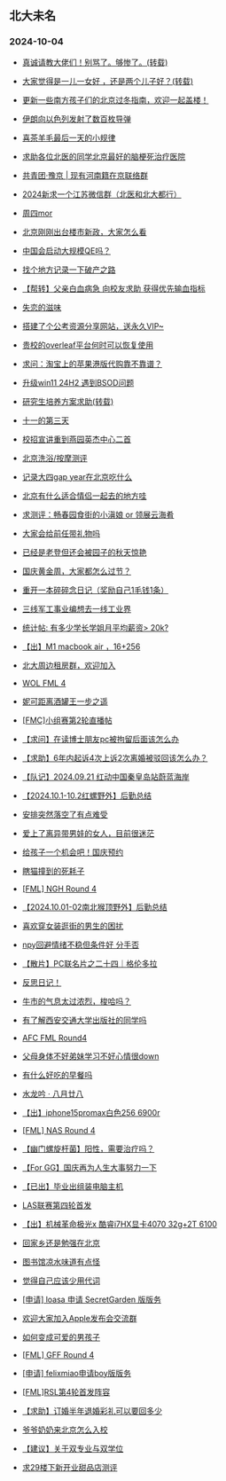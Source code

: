 ## 北大未名 
### 2024-10-04

+ [真诚请教大佬们！别骂了。够惨了。(转载)](https://bbs.pku.edu.cn/v2/post-read.php?bid=1&threadid=18854163)

+ [大家觉得是一儿一女好 ，还是两个儿子好？(转载)](https://bbs.pku.edu.cn/v2/post-read.php?bid=1&threadid=18854290)

+ [更新一些南方孩子们的北京过冬指南，欢迎一起盖楼！](https://bbs.pku.edu.cn/v2/post-read.php?bid=1431&threadid=18854011)

+ [伊朗向以色列发射了数百枚导弹](https://bbs.pku.edu.cn/v2/post-read.php?bid=155&threadid=18853984)

+ [喜茶羊毛最后一天的小规律](https://bbs.pku.edu.cn/v2/post-read.php?bid=1431&threadid=18854075)

+ [求助各位北医的同学北京最好的脑梗死治疗医院](https://bbs.pku.edu.cn/v2/post-read.php?bid=138&threadid=18851088)

+ [共青团·豫京 | 现有河南籍在京联络群](https://bbs.pku.edu.cn/v2/post-read.php?bid=477&threadid=18321181)

+ [2024新求一个江苏微信群（北医和北大都行）](https://bbs.pku.edu.cn/v2/post-read.php?bid=451&threadid=18834810)

+ [周四mor](https://bbs.pku.edu.cn/v2/post-read.php?bid=468&threadid=18854225)

+ [北京刚刚出台楼市新政，大家怎么看](https://bbs.pku.edu.cn/v2/post-read.php?bid=468&threadid=18853691)

+ [中国会启动大规模QE吗？](https://bbs.pku.edu.cn/v2/post-read.php?bid=249&threadid=18824185)

+ [找个地方记录一下破产之路](https://bbs.pku.edu.cn/v2/post-read.php?bid=249&threadid=18807557)

+ [【帮转】父亲白血病急 向校友求助 获得优先输血指标](https://bbs.pku.edu.cn/v2/post-read.php?bid=244&threadid=18854017)

+ [失恋的滋味](https://bbs.pku.edu.cn/v2/post-read.php?bid=55&threadid=18853730)

+ [搭建了个公考资源分享网站，送永久VIP~](https://bbs.pku.edu.cn/v2/post-read.php?bid=209&threadid=18850101)

+ [贵校的overleaf平台何时可以恢复使用](https://bbs.pku.edu.cn/v2/post-read.php?bid=35&threadid=18854044)

+ [求问：淘宝上的苹果港版代购靠不靠谱？](https://bbs.pku.edu.cn/v2/post-read.php?bid=488&threadid=18854374)

+ [升级win11 24H2 遇到BSOD问题](https://bbs.pku.edu.cn/v2/post-read.php?bid=1361&threadid=18854333)

+ [研究生培养方案求助(转载)](https://bbs.pku.edu.cn/v2/post-read.php?bid=338&threadid=18854267)

+ [十一的第三天](https://bbs.pku.edu.cn/v2/post-read.php?bid=251&threadid=18854273)

+ [校招宣讲重到燕园英杰中心二首](https://bbs.pku.edu.cn/v2/post-read.php?bid=80&threadid=18852678)

+ [北京洗浴/按摩测评](https://bbs.pku.edu.cn/v2/post-read.php?bid=354&threadid=18854104)

+ [记录大四gap year在北京吃什么](https://bbs.pku.edu.cn/v2/post-read.php?bid=90&threadid=18854100)

+ [北京有什么适合情侣一起去的地方哇](https://bbs.pku.edu.cn/v2/post-read.php?bid=354&threadid=18854320)

+ [求测评：畅春园食街的小滇娘 or 领展云海肴](https://bbs.pku.edu.cn/v2/post-read.php?bid=90&threadid=18854314)

+ [大家会给前任带礼物吗](https://bbs.pku.edu.cn/v2/post-read.php?bid=36&threadid=18848241)

+ [已经是老登但还会被园子的秋天惊艳](https://bbs.pku.edu.cn/v2/post-read.php?bid=103&threadid=18854309)

+ [国庆黄金周，大家都怎么过节？](https://bbs.pku.edu.cn/v2/post-read.php?bid=103&threadid=18854051)

+ [重开一本碎碎念日记（奖励自己1毛钱1条）](https://bbs.pku.edu.cn/v2/post-read.php?bid=361&threadid=18762501)

+ [三线军工事业编想去一线工业界](https://bbs.pku.edu.cn/v2/post-read.php?bid=99&threadid=18853798)

+ [统计帖: 有多少学长学姐月平均薪资> 20k?](https://bbs.pku.edu.cn/v2/post-read.php?bid=99&threadid=18853226)

+ [【出】M1 macbook air ，16+256](https://bbs.pku.edu.cn/v2/post-read.php?bid=71&threadid=18853789)

+ [北大周边租房群，欢迎加入](https://bbs.pku.edu.cn/v2/post-read.php?bid=230&threadid=18852318)

+ [WOL FML 4](https://bbs.pku.edu.cn/v2/post-read.php?bid=519&threadid=18854310)

+ [妮可距离酒罐王一步之遥](https://bbs.pku.edu.cn/v2/post-read.php?bid=643&threadid=18854085)

+ [[FMC]小组赛第2轮直播帖](https://bbs.pku.edu.cn/v2/post-read.php?bid=519&threadid=18853987)

+ [【求问】在读博士朋友pc被拘留后面该怎么办](https://bbs.pku.edu.cn/v2/post-read.php?bid=301&threadid=18853813)

+ [【求助】6年内起诉4次上诉2次离婚被驳回该怎么办？](https://bbs.pku.edu.cn/v2/post-read.php?bid=301&threadid=18853460)

+ [【队记】2024.09.21 红动中国秦皇岛站蔚蓝海岸](https://bbs.pku.edu.cn/v2/post-read.php?bid=952&threadid=18854210)

+ [【2024.10.1-10.2红螺野外】后勤总结](https://bbs.pku.edu.cn/v2/post-read.php?bid=224&threadid=18854280)

+ [安排突然落空了有点难受](https://bbs.pku.edu.cn/v2/post-read.php?bid=690&threadid=18854169)

+ [爱上了离异带男娃的女人，目前很迷茫](https://bbs.pku.edu.cn/v2/post-read.php?bid=690&threadid=18848600)

+ [给孩子一个机会吧！国庆预约](https://bbs.pku.edu.cn/v2/post-read.php?bid=438&threadid=18854005)

+ [瞎猫撞到的死耗子](https://bbs.pku.edu.cn/v2/post-read.php?bid=361&threadid=18835604)

+ [[FML] NGH Round 4](https://bbs.pku.edu.cn/v2/post-read.php?bid=519&threadid=18854412)

+ [【2024.10.01-02南北猴顶野外】后勤总结](https://bbs.pku.edu.cn/v2/post-read.php?bid=224&threadid=18854408)

+ [喜欢穿女装逛街的男生的困扰](https://bbs.pku.edu.cn/v2/post-read.php?bid=690&threadid=18848460)

+ [npy回避情绪不稳但条件好 分手否](https://bbs.pku.edu.cn/v2/post-read.php?bid=55&threadid=18854422)

+ [【散片】PC联名片之二十四｜格伦多拉](https://bbs.pku.edu.cn/v2/post-read.php?bid=1367&threadid=18853830)

+ [反思日记！](https://bbs.pku.edu.cn/v2/post-read.php?bid=361&threadid=18681447)

+ [牛市的气息太过浓烈，梭哈吗？](https://bbs.pku.edu.cn/v2/post-read.php?bid=249&threadid=18852086)

+ [有了解西安交通大学出版社的同学吗](https://bbs.pku.edu.cn/v2/post-read.php?bid=99&threadid=18854257)

+ [AFC FML Round4](https://bbs.pku.edu.cn/v2/post-read.php?bid=519&threadid=18854431)

+ [父母身体不好弟妹学习不好心情很down](https://bbs.pku.edu.cn/v2/post-read.php?bid=690&threadid=18854424)

+ [有什么好吃的早餐吗](https://bbs.pku.edu.cn/v2/post-read.php?bid=1431&threadid=18826247)

+ [水龙吟 · 八月廿八](https://bbs.pku.edu.cn/v2/post-read.php?bid=80&threadid=18854443)

+ [【出】iphone15promax白色256 6900r](https://bbs.pku.edu.cn/v2/post-read.php?bid=71&threadid=18854425)

+ [[FML] NAS Round 4](https://bbs.pku.edu.cn/v2/post-read.php?bid=519&threadid=18854436)

+ [【幽门螺旋杆菌】阳性，需要治疗吗？](https://bbs.pku.edu.cn/v2/post-read.php?bid=244&threadid=18854438)

+ [【For GG】国庆再为人生大事努力一下](https://bbs.pku.edu.cn/v2/post-read.php?bid=167&threadid=18853683)

+ [【已出】毕业出组装电脑主机](https://bbs.pku.edu.cn/v2/post-read.php?bid=71&threadid=18789115)

+ [LAS联赛第四轮首发](https://bbs.pku.edu.cn/v2/post-read.php?bid=519&threadid=18854451)

+ [【出】机械革命极光x 酷睿i7HX显卡4070 32g+2T 6100](https://bbs.pku.edu.cn/v2/post-read.php?bid=71&threadid=18854456)

+ [回家乡还是勉强在北京](https://bbs.pku.edu.cn/v2/post-read.php?bid=99&threadid=18852405)

+ [图书馆凉水味道有点怪](https://bbs.pku.edu.cn/v2/post-read.php?bid=138&threadid=18852283)

+ [觉得自己应该少用代词](https://bbs.pku.edu.cn/v2/post-read.php?bid=251&threadid=18854462)

+ [[申请] loasa 申请 SecretGarden 版版务](https://bbs.pku.edu.cn/v2/post-read.php?bid=751&threadid=18854467)

+ [欢迎大家加入Apple发布会交流群](https://bbs.pku.edu.cn/v2/post-read.php?bid=488&threadid=18842645)

+ [如何变成可爱的男孩子](https://bbs.pku.edu.cn/v2/post-read.php?bid=52&threadid=18852221)

+ [[FML] GFF Round 4](https://bbs.pku.edu.cn/v2/post-read.php?bid=519&threadid=18854469)

+ [[申请] felixmiao申请boy版版务](https://bbs.pku.edu.cn/v2/post-read.php?bid=751&threadid=18850072)

+ [[FML]RSL第4轮首发阵容](https://bbs.pku.edu.cn/v2/post-read.php?bid=519&threadid=18854476)

+ [【求助】订婚半年退婚彩礼可以要回多少](https://bbs.pku.edu.cn/v2/post-read.php?bid=301&threadid=18854486)

+ [爷爷奶奶来北京怎么入校](https://bbs.pku.edu.cn/v2/post-read.php?bid=690&threadid=18854470)

+ [【建议】关于双专业与双学位](https://bbs.pku.edu.cn/v2/post-read.php?bid=438&threadid=18854487)

+ [求29楼下新开业甜品店测评](https://bbs.pku.edu.cn/v2/post-read.php?bid=1431&threadid=18854490)

